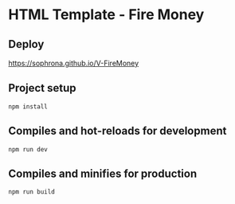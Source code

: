 # HTML Template - Fire Money

## Deploy

https://sophrona.github.io/V-FireMoney

## Project setup
```
npm install
```

## Compiles and hot-reloads for development
```
npm run dev
```

## Compiles and minifies for production
```
npm run build
```


